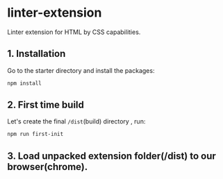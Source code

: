 # linter-extension
Linter extension for HTML by CSS capabilities.

## 1. Installation
Go to the starter directory and install the packages:
```bash
npm install
```

## 2. First time build
Let's create the final `/dist`(build) directory  , run:
```bash
npm run first-init
```

## 3. Load unpacked extension folder(/dist) to our browser(chrome). 
